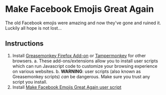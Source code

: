 # Make Facebook Emojis Great Again
The old Facebook emojis were amazing and now they've gone and ruined it. Luckily all hope is not lost...

## Instructions
1. Install [Greasemonkey Firefox Add-on](https://addons.mozilla.org/en-US/firefox/addon/greasemonkey/) or [Tampermonkey](https://tampermonkey.net/) for other browsers.
  a. These add-ons/extensions allow you to install user scripts which can run Javascript code to customize your browsing experience on various websites.
  b. **WARNING**: user scripts (also known as Greasemonkey scripts) _can_ be dangerous. Make sure you trust any script you install.
2. Install [Make Facebook Emojis Great Again user script](https://github.com/MCWoo/emoji_scrub/raw/master/make_fb_emojis_great.user.js)
